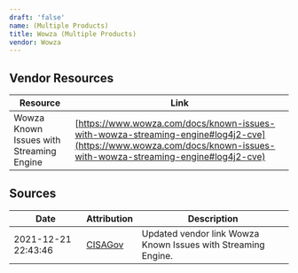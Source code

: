 ```yaml
---
draft: 'false'
name: (Multiple Products)
title: Wowza (Multiple Products)
vendor: Wowza
---
```


## Vendor Resources
| Resource | Link |
| --- | --- |
| Wowza Known Issues with Streaming Engine | [https://www.wowza.com/docs/known-issues-with-wowza-streaming-engine#log4j2-cve](https://www.wowza.com/docs/known-issues-with-wowza-streaming-engine#log4j2-cve) |



## Sources
| Date | Attribution | Description |
| --- | --- | --- |
| 2021-12-21 22:43:46 | [CISAGov](https://raw.githubusercontent.com/cisagov/log4j-affected-db/develop/README.md) | Updated vendor link Wowza Known Issues with Streaming Engine.  |
